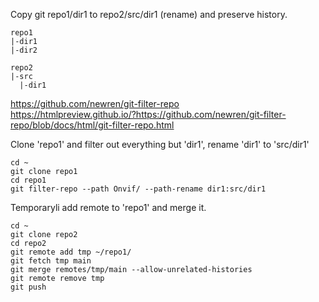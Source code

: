 Copy git repo1/dir1 to repo2/src/dir1 (rename) and preserve history.
```
repo1
|-dir1
|-dir2

repo2
|-src
  |-dir1
```
https://github.com/newren/git-filter-repo  
https://htmlpreview.github.io/?https://github.com/newren/git-filter-repo/blob/docs/html/git-filter-repo.html  

Clone 'repo1' and filter out everything but 'dir1', rename 'dir1' to 'src/dir1'
```
cd ~
git clone repo1
cd repo1
git filter-repo --path Onvif/ --path-rename dir1:src/dir1
```

Temporaryli add remote to 'repo1' and merge it.
```
cd ~
git clone repo2
cd repo2
git remote add tmp ~/repo1/
git fetch tmp main
git merge remotes/tmp/main --allow-unrelated-histories
git remote remove tmp
git push
```
